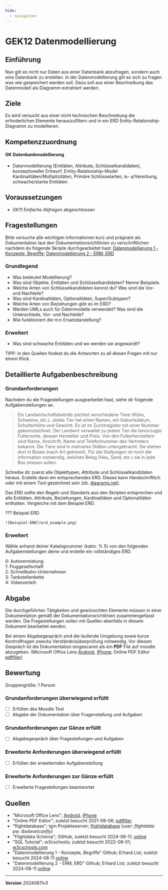 ```yaml
---
hide:
  - navigation
---
```


# GEK12 Datenmodellierung

## Einführung

Nun gilt es nicht nur Daten aus einer Datenbank abzufragen, sondern auch eine Datenbank zu erstellen. In der Datenmodellierung gilt es sich zu fragen was wie gespeichert werden soll. Dazu soll aus einer Beschreibung das Datenmodell als Diagramm extrahiert werden.

## Ziele

Es wird versucht aus einer nicht technischen Beschreibung die erforderlichen Elemente herauszufiltern und in ein ERD Entity-Relationship-Diagramm zu modellieren.


## Kompetenzzuordnung

#### GK Datenbankmodellierung

* Datenmodellierung (Entitäten, Attribute, Schlüsselkandidaten), konzeptioneller Entwurf, Entity-Relationship-Model  Kardinalitäten/Multiplizitäten, Primäre Schlüsselarten, is- a/Vererbung, schwache/starke Entitäten

## Voraussetzungen

* *GK11 Einfache Abfragen* abgeschlossen

## Fragestellungen

Bitte versuche alle wichtigen Informationen kurz und prägnant als Dokumentation laut den Dokumentationsrichtlinien zu verschriftlichen nachdem du folgende Skripte durchgearbeitet hast: [Datenmodellierung 1 - Konzepte, Begriffe](https://github.com/TGM-HIT/insy-exercises/blob/main/docs/1.Semester/12_Datenmodellierung/Datenmodellierung%201%20-%20Konzepte%2C%20Begriffe.pdf); [Datenmodellierung 2 - ERM, ERD](https://github.com/TGM-HIT/insy-exercises/blob/main/docs/1.Semester/12_Datenmodellierung/Datenmodellierung%202%20-%20ERM%2C%20ERD.pdf)

### Grundlegend

* Was bedeutet Modellierung?
* Was sind Objekte, Entitäten und Schlüsselkandidaten? Nenne Beispiele.
* Welche Arten von Schlüsselkandidaten kennst du? Was sind die Vor- und Nachteile?
* Was sind Kardinalitäten, Optionalitäten, Super/Subtypen?
* Welche Arten von Beziehungen gibt es im ERD?
* Werden UMLs auch für Datenmodelle verwendet? Was sind die Unterschiede, Vor- und Nachteile?
* Wie funktioniert die m:n Ersatzdarstellung?

### Erweitert

* Was sind schwache Entitäten und wo werden sie angewandt?

TIPP: in den Quellen findest du die Antworten zu all diesen Fragen mit nur einem Klick.

## Detaillierte Aufgabenbeschreibung
### Grundanforderungen

Nachdem du die Fragestellungen ausgearbeitet hast, siehe dir folgende Aufgabenstellungen an.

> Ein Landwirtschaftsbetrieb züchtet verschiedene Tiere (Kühe, Schweine, etc.). Jedes Tier hat einen Namen, ein Geburtsdatum, Schulterhöhe und Gewicht. Es ist im Zuchtregister mit einer Nummer gekennzeichnet. Der Landwirt verwaltet zu jedem Tier die bevorzugte Futtersorte, dessen Hersteller und Preis. Von den Futterherstellern sind Name, Anschrift, Name und Telefonnummer des Vertreters bekannt. Die Tiere sind in mehreren Ställen untergebracht. Sie stehen dort in Boxen (nach Art getrennt). Für die Stalljungen ist noch die Information notwendig, welchen Belag (Heu, Sand, etc.) sie in jede Box streuen sollen.

Schreibe dir zuerst alle Objekttypen, Attribute und Schlüsselkandidaten heraus. Erstelle dann ein entsprechendes ERD. Dieses kann Handschriftlich oder mit einem Tool gezeichnet sein (zb. [diagrams.net](https://app.diagrams.net/)).

Das ERD sollte den Regeln und Standarts aus den Skripten entsprechen und alle Entitäten, Attribute, Beziehungen, Kardinalitäten und Optionalitäten enthalten. Vergleiche mit dem Beispiel ERD.

??? Beispiel ERD

    ![Beispiel-ERD](erd_example.png)

### Erweitert

Wähle anhand deiner Katalognummer (katnr. % 5) von den folgenden Aufgabenstellungen deine und erstelle ein vollständiges ERD.

0: Autovermietung  
1: Fluggesellschaft  
2: Schnellbahn-Unternehmen  
3: Tankstellenkette  
4: Videoverleih

## Abgabe
Die durchgeführten Tätigkeiten und gewünschten Elemente müssen in einer Dokumentation gemäß der Dokumentationsrichtlinien zusammengefasst werden. Die Fragestellungen sollen mit Quellen ebenfalls in diesem Dokument bearbeitet werden.

Bei einem Abgabegespräch sind die laufende Umgebung sowie kurze Kontrollfragen zwecks Verständnisüberprüfung notwendig. Vor diesem Gespräch ist die Dokumentation eingescannt als ein **PDF** File auf moodle abzugeben. (Microsoft Office Lens [Android](https://play.google.com/store/apps/details?id=com.microsoft.office.officelens&hl=de_AT&gl=US), [iPhone](https://apps.apple.com/at/app/microsoft-office-lens-pdf-scan/id975925059); Online PDF Editor [pdffiller](https://www.pdffiller.com/de/))

## Bewertung
Gruppengröße: 1 Person
### Grundanforderungen **überwiegend erfüllt**
- [ ] Erfüllen des Moodle Test
- [ ] Abgabe der Dokumentation über Fragenstellung und Aufgaben
### Grundanforderungen **zur Gänze erfüllt**
- [ ] Abgabegespräch über Fragestellungen und Aufgaben
### Erweiterte Anforderungen **überwiegend erfüllt**

- [ ] Erfüllen der erweiternden Aufgabenstellung 

### Erweiterte Anforderungen **zur Gänze erfüllt**

- [ ] Erweiterte Fragestellungen beantwortet

## Quellen
* "Microsoft Office Lens";  [Android](https://play.google.com/store/apps/details?id=com.microsoft.office.officelens&hl=de_AT&gl=US), [iPhone](https://apps.apple.com/at/app/microsoft-office-lens-pdf-scan/id975925059)
* "Online PDF Editor"; zuletzt besucht 2021-08-06; [pdffiller](https://www.pdffiller.com/de/)
* "flightdatabase"; tgm Projekteserver; [flightdatabase](https://projekte.tgm.ac.at/phpmyadmin/index.php) (user: *flightdata* pw: *IbelieveIcanfly*)
* "Flightdata Schema"; GitHub, zuletzt besucht 2024-08-11; [online](https://github.com/TGM-HIT/insy-exercises/blob/main/docs/1.Semester/11_Einfache_Abfragen/FlightDataStructure.pdf)
* "SQL Tutorial"; w3cschools; zuletzt besucht 2022-08-01; [w3cschools.com](https://www.w3schools.com/sql/)
* "Datenmodellierung 1 - Konzepte, Begriffe" Github; Erhard List; zuletzt besucht 2024-08-11 [online](https://github.com/TGM-HIT/insy-exercises/blob/main/docs/1.Semester/12_Datenmodellierung/Datenmodellierung%201%20-%20Konzepte%2C%20Begriffe.pdf)
* "Datenmodellierung 2 - ERM, ERD" Github; Erhard List; zuletzt besucht 2024-08-11 [online](https://github.com/TGM-HIT/insy-exercises/blob/main/docs/1.Semester/12_Datenmodellierung/Datenmodellierung%202%20-%20ERM%2C%20ERD.pdf)

---
**Version** *20240811v3*